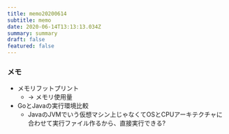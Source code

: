 ```yaml
---
title: memo20200614
subtitle: memo
date: 2020-06-14T13:13:13.034Z
summary: summary
draft: false
featured: false
---
```


### メモ

- メモリフットプリント
  - -> メモリ使用量
- GoとJavaの実行環境比較
  - JavaのJVMでいう仮想マシン上じゃなくてOSとCPUアーキテクチャに合わせて実行ファイル作るから、直接実行できる?

